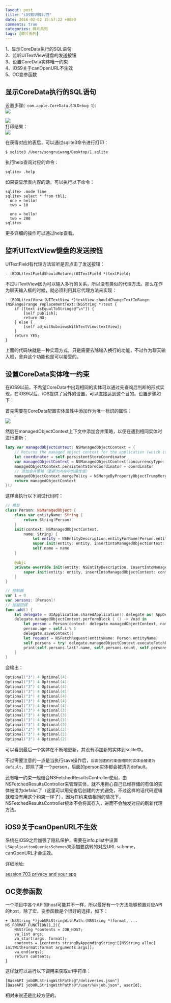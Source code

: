 ```yaml
---
layout: post
title: "iOS知识碎片四"
date: 2016-02-02 15:57:22 +0800
comments: true
categories: 碎片系列
tags: [碎片系列]
---
```

1、显示CoreData执行的SQL语句<br>
2、监听UITextView键盘的发送按钮<br>
3、设置CoreData实体唯一约束<br>
4、iOS9关于canOpenURL不生效<br>
5、OC变参函数
<!--more-->

## 显示CoreData执行的SQL语句
设置步骤(`-com.apple.CoreData.SQLDebug 1`): <br>
![](/images/Snip20160202_1.png)<br>

![](/images/Snip20160202_2.png)<br>
打印结果：<br>
![](/images/Snip20160202_4.png)<br>
 
在获得对应的表后，可以通过sqlite3命令进行打印：

```
$ sqlite3 /Users/songruiwang/Desktop/1.sqlite 
```
执行help查询对应的命令：

```
sqlite> .help
```
如果要显示表内容的话，可以执行以下命令：

```
sqlite> .mode line
sqlite> select * from tbl1;
  one = hello!
  two = 10

  one = hello!
  two = 200
sqlite> 
```
更多详细的操作可以通过help查看。

## 监听UITextView键盘的发送按钮
UITextField有代理方法监听是否点击了发送按钮：

```
- (BOOL)textFieldShouldReturn:(UITextField *)textField;
```
不过UITextView因为可以输入多行的关系，所以没有类似的代理方法。那么在作为聊天输入框的时候，就必须利用其它代理方法来实现：

```
- (BOOL)textView:(UITextView *)textView shouldChangeTextInRange:(NSRange)range replacementText:(NSString *)text {
    if ([text isEqualToString:@"\n"]) {
        [self publish];
        return NO;
    } else {
        [self adjustSubviewsWithTextView:textView];
    }
    return YES;
}
```
上面的代码块就是一种实现方式，只是需要去除输入换行的功能，不过作为聊天输入框，舍弃这个功能也是可以接受的。

## 设置CoreData实体唯一约束
在iOS9以前，不希望CoreData中出现相同的实体可以通过先查询后判断的形式实现。在iOS9以后，iOS提供了另外的设置，可以直接达到这个目的。设置步骤如下：

首先需要在CoreData配置实体属性中添加作为唯一标识的属性：

![](/images/Snip20160222_1.png)

然后在managedObjectContext上下文中添加合并策略，以便在遇到相同实体时进行更新：

```swift
lazy var managedObjectContext: NSManagedObjectContext = {
    // Returns the managed object context for the application (which is already bound to the persistent store coordinator for the application.) This property is optional since there are legitimate error conditions that could cause the creation of the context to fail.
    let coordinator = self.persistentStoreCoordinator
    var managedObjectContext = NSManagedObjectContext(concurrencyType: .MainQueueConcurrencyType)
    managedObjectContext.persistentStoreCoordinator = coordinator
    // 添加合并策略（更新为内存中的属性值）
    managedObjectContext.mergePolicy = NSMergeByPropertyObjectTrumpMergePolicy
    return managedObjectContext
}()
```
这样当执行以下测试代码时：

```swift
// 模型
class Person: NSManagedObject {
    class var entityName: String {
        return String(Person)
    }
    init(context: NSManagedObjectContext,
        name: String) {
            let entity = NSEntityDescription.entityForName(Person.entityName, inManagedObjectContext: context)!
            super.init(entity: entity, insertIntoManagedObjectContext: context)
            self.name = name
    }
    
    @objc
    private override init(entity: NSEntityDescription, insertIntoManagedObjectContext context: NSManagedObjectContext?) {
        super.init(entity: entity, insertIntoManagedObjectContext: context)
    }
}

// 控制器
var i = 0
var persons: [Person]!
// 按键回调
func add() {
    let delegate = UIApplication.sharedApplication().delegate as! AppDelegate
    delegate.managedObjectContext.performBlock { () -> Void in
        let person = Person(context: delegate.managedObjectContext, name: "\(self.i++ % 4)")
        person.age = self.i % 5
        delegate.saveContext()
        let request = NSFetchRequest(entityName: Person.entityName)
        self.persons = try! delegate.managedObjectContext.executeFetchRequest(request) as! [Person]
        print(self.persons.last?.name, self.persons.count, self.persons.last?.age)
    }
}	
```

会输出：

```swift
Optional("3") 4 Optional(4)
Optional("3") 4 Optional(4)
Optional("3") 4 Optional(4)
Optional("3") 4 Optional(4)
Optional("3") 4 Optional(4)
Optional("3") 4 Optional(4)
Optional("3") 4 Optional(4)
Optional("3") 4 Optional(3)
Optional("3") 4 Optional(3)
Optional("3") 4 Optional(3)
Optional("3") 4 Optional(3)
Optional("3") 4 Optional(2)
Optional("3") 4 Optional(2)
Optional("3") 4 Optional(2)
```
可以看到最后一个实体在不断地更新，并没有添加新的实体到sqlite中。

不过需要注意的一点是当执行save操作后，`后面创建的约束值相同的实体会被清为default`，即除了第一个person，后面的person实体都会被清为default。

还有唯一约束一般结合NSFetchedResultsController使用，由NSFetchedResultsController来管理实体，就不用担心自己已经存储的有值的实体被清为defalut了（这里可以用先查后创建的方式避免，不过这样的话代码逻辑就和没有用这个约束一样了），因为在约束值相同的情况下，NSFetchedResultsController根本不会将其存入，进而不会触发对应的刷新代理方法。
## iOS9关于canOpenURL不生效
系统在iOS9之后加强了隐私保护，需要在info.plist中设置`LSApplicationQueriesSchemes`来添加要跳转的对应URL scheme，canOpenURL才会生效。

详细地址:

[session 703 privacy and your app](https://developer.apple.com/videos/play/wwdc2015/703/)

## OC变参函数

一个项目中各个API的host可能并不一样，所以最好有一个方法能够预置对应API的host，除了宏，变参函数是个很好的选择，如下：

```
+ (NSString *)jobURLStringWithPath:(NSString *)format, ... NS_FORMAT_FUNCTION(1,2){
    NSString *contents = JOB_HOST;
    va_list args;
    va_start(args, format);
    contents = [contents stringByAppendingString:[[NSString alloc] initWithFormat:format arguments:args]];
    va_end(args);
    return contents;
}
```

这样就可以进行以下调用来获取url字符串：

```
[BaseAPI jobURLStringWithPath:@"/deliveries.json"]
[BaseAPI jobURLStringWithPath:@"/user/%@/job.json", userId];
```
相对来说还是比较方便的。